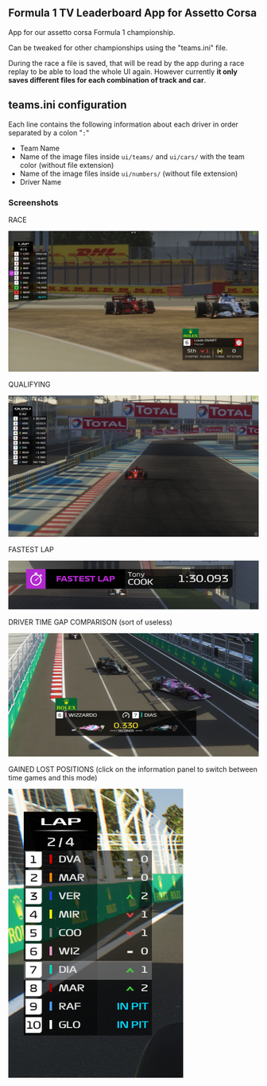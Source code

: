 ## Formula 1 TV Leaderboard App for Assetto Corsa

App for our assetto corsa Formula 1 championship.

Can be tweaked for other championships using the "teams.ini" file.

During the race a file is saved, that will be read by the app during a race replay to be able to load the whole UI again. However currently **it only saves different files for each combination of track and car**.

## teams.ini configuration

Each line contains the following information about each driver in order separated by a colon "`:`"

- Team Name
- Name of the image files inside `ui/teams/` and `ui/cars/` with the team color (without file extension)
- Name of the image files inside `ui/numbers/` (without file extension)
- Driver Name


### Screenshots

RACE

![im1](/screenshots/screen1.png)

QUALIFYING

![im3](/screenshots/screen3.png)

FASTEST LAP

![im2](/screenshots/screen2.png)

DRIVER TIME GAP COMPARISON (sort of useless)

![im4](/screenshots/screen4.png)

GAINED LOST POSITIONS (click on the information panel to switch between time games and this mode)

![im5](/screenshots/screen5.png)